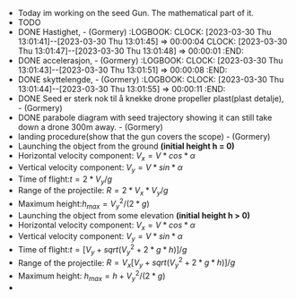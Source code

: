 - Today im working on the seed Gun. The mathematical part of it.
- TODO
- DONE Hastighet, - (Gormery)
  :LOGBOOK:
  CLOCK: [2023-03-30 Thu 13:01:41]--[2023-03-30 Thu 13:01:45] =>  00:00:04
  CLOCK: [2023-03-30 Thu 13:01:47]--[2023-03-30 Thu 13:01:48] =>  00:00:01
  :END:
- DONE accelerasjon, - (Gormery)
  :LOGBOOK:
  CLOCK: [2023-03-30 Thu 13:01:43]--[2023-03-30 Thu 13:01:51] =>  00:00:08
  :END:
- DONE skyttelengde, - (Gormery)
  :LOGBOOK:
  CLOCK: [2023-03-30 Thu 13:01:44]--[2023-03-30 Thu 13:01:55] =>  00:00:11
  :END:
- DONE Seed er sterk nok til å knekke drone propeller plast(plast detalje), - (Gormery)
- DONE parabole diagram with seed trajectory showing it can still take down a drone 300m away. - (Gormery)
- landing procedure(show that the gun covers the scope) - (Gormery)
- Launching the object from the ground **(initial height h = 0)**
- Horizontal velocity component: $V_x=V*cos*α$
- Vertical velocity component: $V_y​=V*sin*α$
- Time of flight:$ t=2*V_y​/g$
- Range of the projectile: $R=2*V_x​*V_y​/g$
- Maximum height:$h_{max}=V_y^2​/(2*g)$
- Launching the object from some elevation **(initial height h > 0)**
- Horizontal velocity component: $V_x​=V*cos*α$
- Vertical velocity component: $V_y​=V*sin*α$
- Time of flight:$ t=[V_y​+sqrt(V_y^2​+2*g*h​)]/g$
- Range of the projectile: $R=V_x​[V_y​+sqrt(V_y^2​+2*g*h)​]/g$
- Maximum height: $h_{max}​=h+V_y^2​/(2*g)$
-